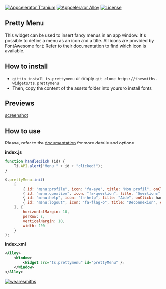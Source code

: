 [![Appcelerator
Titanium](http://www-static.appcelerator.com/badges/titanium-git-badge-sq.png)](http://appcelerator.com/titanium/)
[![Appcelerator
Alloy](http://www-static.appcelerator.com/badges/alloy-git-badge-sq.png)](http://appcelerator.com/alloy/)
[![License](http://img.shields.io/badge/license-Apache%202.0-blue.svg?style=flat)](http://choosealicense.com/licenses/apache-2.0/)

## Pretty Menu
This widget can be used to insert fancy menus in an app window. It's possible to define a menu as an
icon and a title. All icons are provided by [FontAwesome](https://fontawesome.io/icons) font; Refer
to their documentation to find which icon is available.

## How to install
- `gittio install ts.prettymenu` or simply `git clone https://thesmiths-widgets/ts.prettymenu`
- Then, copy the content of the assets folder into yours to install fonts

## Previews 

[screenshot](https://github.com/thesmiths-widgets/ts.prettymenu/blob/doc/images/screenshot.png)

## How to use
Please, refer to the [documentation](https://thesmiths-widgets.github.io/ts.prettymenu) for more
details and options.

**index.js**
```javascript
function handleClick (id) {
    Ti.API.alert("Menu " + id + "clicked!");
}

$.prettyMenu.init(
    [
        { id: "menu:profile", icon: "fa-eye", title: "Mon profil", onClick: handleClick },
        { id: "menu:question", icon: "fa-question", title: "Questions", onClick: handleClick },
        { id: "menu:help", icon: "fa-help", title: "Aide", onClick: handleClick },
        { id: "menu:logout", icon: "fa-flag-o", title: "Deconnexion", onClick: handleClick }
    ], {
        horizontalMargin: 10,
        perRow: 2,
        verticalMargin: 10,
        width: 100
    }
);
```

**index.xml**
```xml
<Alloy>
    <Window>
        <Widget src="ts.prettymenu" id="prettyMenu" />
    </Window>
</Alloy>
```

[![wearesmiths](http://wearesmiths.com/media/logoGitHub.png)](http://wearesmiths.com)
